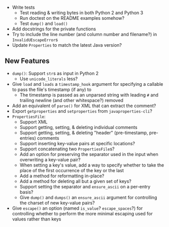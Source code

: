 - Write tests
    - Test reading & writing bytes in both Python 2 and Python 3
    - Run doctest on the README examples somehow?
    - Test `dump()` and `load()`
- Add docstrings for the private functions
- Try to include the line number (and column number and filename?) in
  `InvalidUEscapeError`s
- Update `Properties` to match the latest Java version?

New Features
------------
- `dump()`: Support `str`s as input in Python 2
    - Use `unicode_literals` less?
- Give `load` and `loads` a `timestamp_hook` argument for specifying a callable
  to pass the file's timestamp (if any) to
    - The timestamp is passed as an unparsed string with leading `#` and
      trailing newline (and other whitespace?) removed
- Add an equivalent of `parse()` for XML that can extract the comment?
- Export `getproperties` and `setproperties` from `javaproperties-cli`?
- `PropertiesFile`:
    - Support XML
    - Support getting, setting, & deleting individual comments
    - Support getting, setting, & deleting "header" (pre-timestamp,
      pre-entries) comments
    - Support inserting key-value pairs at specific locations?
    - Support concatenating two `PropertiesFile`s?
    - Add an option for preserving the separator used in the input when
      overwriting a key-value pair?
    - When setting a key's value, add a way to specify whether to take the
      place of the first occurrence of the key or the last
    - Add a method for reformatting in-place?
    - Add a method for deleting all but a given set of keys?
    - Support setting the separator and `ensure_ascii` on a per-entry basis?
    - Give `dump()` and `dumps()` an `ensure_ascii` argument for controlling
      the charset of new key-value pairs?
- Give `escape()` an option (named `is_value`? `escape_spaces`?) for
  controlling whether to perform the more minimal escaping used for values
  rather than keys
